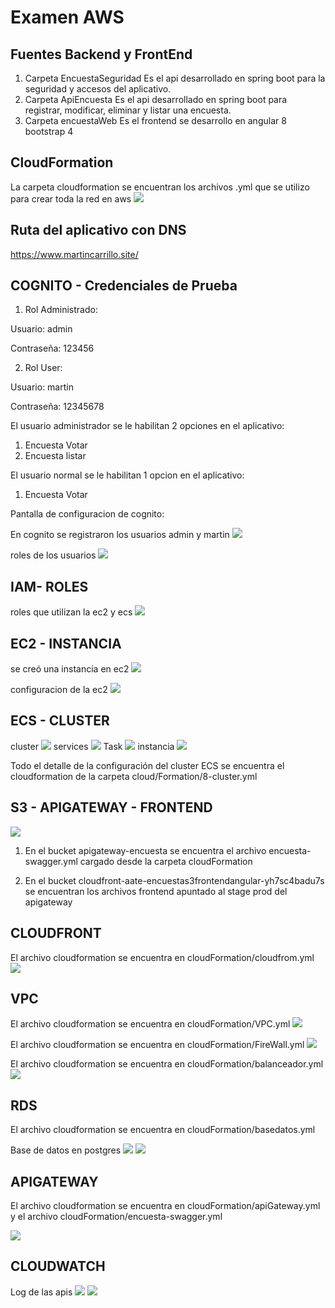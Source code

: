 # Examen AWS
## Fuentes Backend y FrontEnd
1. Carpeta EncuestaSeguridad
Es el api desarrollado en spring boot para la seguridad y accesos del aplicativo.
2. Carpeta ApiEncuesta
Es el api desarrollado en spring boot para registrar, modificar, eliminar y listar una encuesta.
3. Carpeta encuestaWeb
Es el frontend se desarrollo en angular 8  bootstrap 4

## CloudFormation
La carpeta cloudformation se encuentran los archivos .yml que se utilizo para crear toda la red en aws
![](https://github.com/marvicgit/aws-examen/blob/master/pantallazos/cloudFormation.png)

## Ruta del aplicativo con DNS
https://www.martincarrillo.site/

## COGNITO - Credenciales de Prueba
1. Rol Administrado:

Usuario: admin

Contraseña: 123456

2. Rol User:

Usuario: martin

Contraseña: 12345678

El usuario administrador se le habilitan 2 opciones en el aplicativo:
1. Encuesta Votar
2. Encuesta listar

El usuario normal se le habilitan 1 opcion en el aplicativo:
1. Encuesta Votar

Pantalla de configuracion de cognito:

En cognito se registraron los usuarios admin y martin
![](https://github.com/marvicgit/aws-examen/blob/master/pantallazos/usuario-cognito.png)

roles de los usuarios
![](https://github.com/marvicgit/aws-examen/blob/master/pantallazos/cognito-grupo.png)


## IAM- ROLES
roles que utilizan la ec2 y ecs 
![](https://github.com/marvicgit/aws-examen/blob/master/pantallazos/iam.png)

## EC2 - INSTANCIA
se creó una instancia en ec2
![](https://github.com/marvicgit/aws-examen/blob/master/pantallazos/EC2-instancia.png)

configuracion de la ec2
![](https://github.com/marvicgit/aws-examen/blob/master/pantallazos/ec2-descripcion.png)

## ECS - CLUSTER
cluster
![](https://github.com/marvicgit/aws-examen/blob/master/pantallazos/ecs-cluster.png)
services
![](https://github.com/marvicgit/aws-examen/blob/master/pantallazos/ecs-services.png)
Task
![](https://github.com/marvicgit/aws-examen/blob/master/pantallazos/ecs-task.png)
instancia
![](https://github.com/marvicgit/aws-examen/blob/master/pantallazos/ecs-instancia.png)

Todo el detalle de la configuración del cluster ECS se encuentra el cloudformation de la carpeta cloud/Formation/8-cluster.yml

## S3 - APIGATEWAY - FRONTEND
![](https://github.com/marvicgit/aws-examen/blob/master/pantallazos/s3bucket.png)

1. En el bucket apigateway-encuesta se encuentra el archivo encuesta-swagger.yml cargado desde la carpeta cloudFormation

2. En el bucket cloudfront-aate-encuestas3frontendangular-yh7sc4badu7s se encuentran los archivos frontend apuntado al stage prod del apigateway

## CLOUDFRONT
El archivo cloudformation se encuentra en cloudFormation/cloudfrom.yml
![](https://github.com/marvicgit/aws-examen/blob/master/pantallazos/cloudfront.png)

## VPC
El archivo cloudformation se encuentra en cloudFormation/VPC.yml 
![](https://github.com/marvicgit/aws-examen/blob/master/pantallazos/vpcaate.png)

El archivo cloudformation se encuentra en cloudFormation/FireWall.yml
![](https://github.com/marvicgit/aws-examen/blob/master/pantallazos/firewal.png)

El archivo cloudformation se encuentra en cloudFormation/balanceador.yml
![](https://github.com/marvicgit/aws-examen/blob/master/pantallazos/balancer.png)


## RDS
El archivo cloudformation se encuentra en cloudFormation/basedatos.yml 

Base de datos en postgres
![](https://github.com/marvicgit/aws-examen/blob/master/pantallazos/database.png)
![](https://github.com/marvicgit/aws-examen/blob/master/pantallazos/rds.png)

## APIGATEWAY
El archivo cloudformation se encuentra en cloudFormation/apiGateway.yml y el archivo
cloudFormation/encuesta-swagger.yml

![](https://github.com/marvicgit/aws-examen/blob/master/pantallazos/APIGTEWAY.png)

## CLOUDWATCH
Log de las apis
![](https://github.com/marvicgit/aws-examen/blob/master/pantallazos/cloudwatch.png)
![](https://github.com/marvicgit/aws-examen/blob/master/pantallazos/logs.png)

















